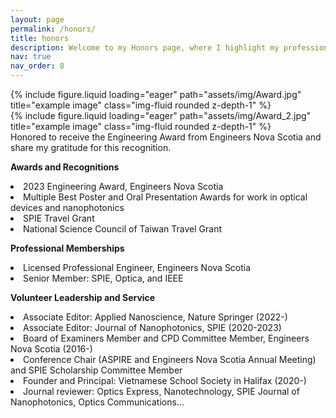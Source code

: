 ```yaml
---
layout: page
permalink: /honors/
title: honors
description: Welcome to my Honors page, where I highlight my professional achievements and meaningful contributions to the engineering, scientific and local communities.
nav: true
nav_order: 8
---
```

<div class="row">
    <div class="col-sm mt-3 mt-md-0">
        {% include figure.liquid loading="eager" path="assets/img/Award.jpg" title="example image" class="img-fluid rounded z-depth-1" %}
    </div>
    <div class="col-sm mt-3 mt-md-0">
        {% include figure.liquid loading="eager" path="assets/img/Award_2.jpg" title="example image" class="img-fluid rounded z-depth-1" %}
    </div>
</div>
<div class="caption">
    Honored to receive the Engineering Award from Engineers Nova Scotia and share my gratitude for this recognition.
</div>

<strong> Awards and Recognitions </strong>
<li> 2023 Engineering Award, Engineers Nova Scotia </li>
<li> Multiple Best Poster and Oral Presentation Awards for work in optical devices and nanophotonics </li>
<li> SPIE Travel Grant </li>
<li> National Science Council of Taiwan Travel Grant </li>

<strong> Professional Memberships </strong>
<li> Licensed Professional Engineer, Engineers Nova Scotia </li>
<li> Senior Member: SPIE, Optica, and IEEE </li>

<strong> Volunteer Leadership and Service </strong>
<li> Associate Editor: Applied Nanoscience, Nature Springer (2022-) </li>
<li> Associate Editor: Journal of Nanophotonics, SPIE (2020-2023) </li>
<li> Board of Examiners Member and CPD Committee Member, Engineers Nova Scotia (2016-) </li>
<li> Conference Chair (ASPIRE and Engineers Nova Scotia Annual Meeting) and SPIE Scholarship Committee Member
<li> Founder and Principal: Vietnamese School Society in Halifax (2020-)
<li> Journal reviewer: Optics Express, Nanotechnology, SPIE Journal of Nanophotonics, Optics Communications... </li>
